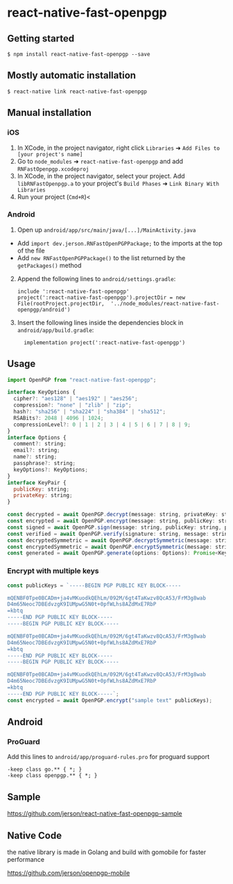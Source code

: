 # react-native-fast-openpgp

## Getting started

`$ npm install react-native-fast-openpgp --save`

## Mostly automatic installation

`$ react-native link react-native-fast-openpgp`

## Manual installation

### iOS

1. In XCode, in the project navigator, right click `Libraries` ➜ `Add Files to [your project's name]`
2. Go to `node_modules` ➜ `react-native-fast-openpgp` and add `RNFastOpenpgp.xcodeproj`
3. In XCode, in the project navigator, select your project. Add `libRNFastOpenpgp.a` to your project's `Build Phases` ➜ `Link Binary With Libraries`
4. Run your project (`Cmd+R`)<

### Android

1. Open up `android/app/src/main/java/[...]/MainActivity.java`

- Add `import dev.jerson.RNFastOpenPGPPackage;` to the imports at the top of the file
- Add `new RNFastOpenPGPPackage()` to the list returned by the `getPackages()` method

2. Append the following lines to `android/settings.gradle`:
   ```
   include ':react-native-fast-openpgp'
   project(':react-native-fast-openpgp').projectDir = new File(rootProject.projectDir, 	'../node_modules/react-native-fast-openpgp/android')
   ```
3. Insert the following lines inside the dependencies block in `android/app/build.gradle`:
   ```
     implementation project(':react-native-fast-openpgp')
   ```

## Usage

```javascript
import OpenPGP from "react-native-fast-openpgp";

interface KeyOptions {
  cipher?: "aes128" | "aes192" | "aes256";
  compression?: "none" | "zlib" | "zip";
  hash?: "sha256" | "sha224" | "sha384" | "sha512";
  RSABits?: 2048 | 4096 | 1024;
  compressionLevel?: 0 | 1 | 2 | 3 | 4 | 5 | 6 | 7 | 8 | 9;
}
interface Options {
  comment?: string;
  email?: string;
  name?: string;
  passphrase?: string;
  keyOptions?: KeyOptions;
}
interface KeyPair {
  publicKey: string;
  privateKey: string;
}

const decrypted = await OpenPGP.decrypt(message: string, privateKey: string, passphrase: string): Promise<string>;
const encrypted = await OpenPGP.encrypt(message: string, publicKey: string): Promise<string>;
const signed = await OpenPGP.sign(message: string, publicKey: string, privateKey: string, passphrase: string): Promise<string>;
const verified = await OpenPGP.verify(signature: string, message: string, publicKey: string): Promise<boolean>;
const decryptedSymmetric = await OpenPGP.decryptSymmetric(message: string, passphrase: string, options?: KeyOptions): Promise<string>;
const encryptedSymmetric = await OpenPGP.encryptSymmetric(message: string, passphrase: string, options?: KeyOptions): Promise<string>;
const generated = await OpenPGP.generate(options: Options): Promise<KeyPair>;
```

### Encrypt with multiple keys

```javascript
const publicKeys = `-----BEGIN PGP PUBLIC KEY BLOCK-----

mQENBF0Tpe0BCADm+ja4vMKuodkQEhLm/092M/6gt4TaKwzv8QcA53/FrM3g8wab
D4m65Neoc7DBEdvzgK9IUMpwG5N0t+0pfWLhs8AZdMxE7RbP
=kbtq
-----END PGP PUBLIC KEY BLOCK-----
-----BEGIN PGP PUBLIC KEY BLOCK-----

mQENBF0Tpe0BCADm+ja4vMKuodkQEhLm/092M/6gt4TaKwzv8QcA53/FrM3g8wab
D4m65Neoc7DBEdvzgK9IUMpwG5N0t+0pfWLhs8AZdMxE7RbP
=kbtq
-----END PGP PUBLIC KEY BLOCK-----
-----BEGIN PGP PUBLIC KEY BLOCK-----

mQENBF0Tpe0BCADm+ja4vMKuodkQEhLm/092M/6gt4TaKwzv8QcA53/FrM3g8wab
D4m65Neoc7DBEdvzgK9IUMpwG5N0t+0pfWLhs8AZdMxE7RbP
=kbtq
-----END PGP PUBLIC KEY BLOCK-----`;
const encrypted = await OpenPGP.encrypt("sample text" publicKeys);
```

## Android
### ProGuard

Add this lines to `android/app/proguard-rules.pro` for proguard support

```proguard
-keep class go.** { *; }
-keep class openpgp.** { *; }
```

## Sample

https://github.com/jerson/react-native-fast-openpgp-sample

## Native Code

the native library is made in Golang and build with gomobile for faster performance

https://github.com/jerson/openpgp-mobile
